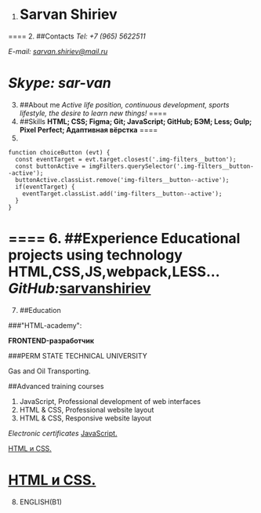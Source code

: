 1. # __Sarvan Shiriev__
====
2. ##Contacts 
*Tel: +7 (965) 5622511*

*E-mail: sarvan.shiriev@mail.ru*

*Skype: sar-van*
====
3. ##About me 
*Active life position, continuous development, sports lifestyle, the desire to learn new things!*
====
4. ##Skills 
__HTML; CSS; Figma; Git; JavaScript; GitHub; БЭМ; Less; Gulp; Pixel Perfect; Адаптивная вёрстка__
====
5. 
```
function choiceButton (evt) {
  const eventTarget = evt.target.closest('.img-filters__button');
  const buttonActive = imgFilters.querySelector('.img-filters__button--active');
  buttonActive.classList.remove('img-filters__button--active');
  if(eventTarget) {
    eventTarget.classList.add('img-filters__button--active');
  }
}
   ```
====
6. ##Experience
Educational projects using technology HTML,CSS,JS,webpack,LESS...
*GitHub:*[sarvanshiriev](http://github.com/sarvanshiriev)
====
7. ##Education

###"HTML-academy": 

__FRONTEND-разработчик__

###PERM STATE TECHNICAL UNIVERSITY

Gas and Oil Transporting. 

##Advanced training courses

1. JavaScript, Professional development of web interfaces
1. HTML & CSS, Professional website layout
1. HTML & CSS, Responsive website layout

*Electronic certificates*
[JavaScript.](https://drive.google.com/file/d/1R2HXA4vSTYVadXdV_kk9poD1lMgdcqcb/view)

[HTML и CSS.](https://drive.google.com/file/d/1E6m3u1e1VAzcjejIaa50RA36jtG6EcNt/view)

[HTML и CSS.](https://drive.google.com/file/d/1McteYe5-WWobmR0H6-LnHnhxDnTWXhbI/view)
====
8. ENGLISH(B1)